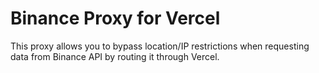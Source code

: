 # Binance Proxy for Vercel

This proxy allows you to bypass location/IP restrictions when requesting data from Binance API by routing it through Vercel.
